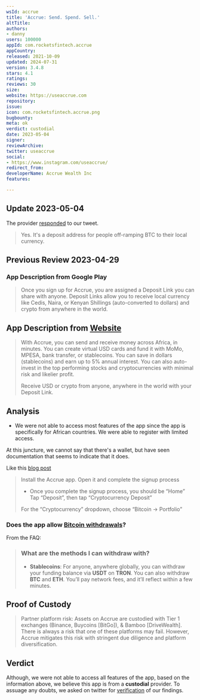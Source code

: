 ```yaml
---
wsId: accrue
title: 'Accrue: Send. Spend. Sell.'
altTitle: 
authors:
- danny
users: 100000
appId: com.rocketsfintech.accrue
appCountry: 
released: 2021-10-09
updated: 2024-07-31
version: 3.4.8
stars: 4.1
ratings: 
reviews: 30
size: 
website: https://useaccrue.com
repository: 
issue: 
icon: com.rocketsfintech.accrue.png
bugbounty: 
meta: ok
verdict: custodial
date: 2023-05-04
signer: 
reviewArchive: 
twitter: useaccrue
social:
- https://www.instagram.com/useaccrue/
redirect_from: 
developerName: Accrue Wealth Inc
features: 

---
```


## Update 2023-05-04

The provider [responded](https://twitter.com/useaccrue/status/1652292974854696960) to our tweet.

> Yes. It's a deposit address for people off-ramping BTC to their local currency.

## Previous Review 2023-04-29

### App Description from Google Play

> Once you sign up for Accrue, you are assigned a Deposit Link you can share with anyone. Deposit Links allow you to receive local currency like Cedis, Naira, or Kenyan Shillings (auto-converted to dollars) and crypto from anywhere in the world.

## App Description from [Website](https://scratched-wizard-8e4.notion.site/FAQs-879b5c2f2d07428fb5c52a1be275e18a) 

> With Accrue, you can send and receive money across Africa, in minutes. You can create virtual USD cards and fund it with MoMo, MPESA, bank transfer, or stablecoins. You can save in dollars (stablecoins) and earn up to 5% annual interest. You can also auto-invest in the top performing stocks and cryptocurrencies with minimal risk and likelier profit.
> 
> Receive USD or crypto from anyone, anywhere in the world with your Deposit Link.

## Analysis 

- We were not able to access most features of the app since the app is specifically for African countries. We were able to register with limited access. 

At this juncture, we cannot say that there's a wallet, but have seen documentation that seems to indicate that it does.

Like this [blog post](https://blog.useaccrue.com/2022/12/20/how-to-send-money-to-ghana-with-cash-app/)

> Install the Accrue app. Open it and complete the signup process
>
> - Once you complete the signup process, you should be “Home”
Tap “Deposit”, then tap “Cryptocurrency Deposit”
> 
> For the “Cryptocurrency” dropdown, choose “Bitcoin -> Portfolio”

### Does the app allow [Bitcoin withdrawals](https://scratched-wizard-8e4.notion.site/FAQs-879b5c2f2d07428fb5c52a1be275e18a)? 

From the FAQ: 

> ### What are the methods I can withdraw with?
>  
> - **Stablecoins**: For anyone, anywhere globally, you can withdraw your funding balance via **USDT** on **TRON**. You can also withdraw **BTC** and **ETH**. You’ll pay network fees, and it’ll reflect within a few minutes. 

## Proof of Custody 

> Partner platform risk: Assets on Accrue are custodied with Tier 1 exchanges (Binance, Buycoins [BitGo]), & Bamboo [DriveWealth]. There is always a risk that one of these platforms may fail. However, Accrue mitigates this risk with stringent due diligence and platform diversification.

## Verdict 

Although, we were not able to access all features of the app, based on the information above, we believe this app is from a **custodial** provider. To assuage any doubts, we asked on twitter for [verification](https://twitter.com/BitcoinWalletz/status/1652289479414284288) of our findings. 
  

